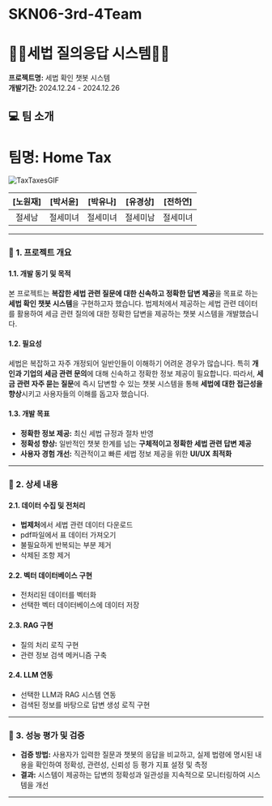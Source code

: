 # SKN06-3rd-4Team


# 👩‍⚖️세법 질의응답 시스템👨‍⚖️ 

**프로젝트명:** 세법 확인 챗봇 시스템  
**개발기간:** 2024.12.24 - 2024.12.26

## 💻 팀 소개

# 팀명: Home Tax 

![TaxTaxesGIF](https://github.com/user-attachments/assets/9fb562c4-7193-4f3c-87a8-68022176d9d8)


| [노원재] | [박서윤] | [박유나] | [유경상] | [전하연] |
|:-------:|:-------:|:-------:|:-------:|:-------:|
|    절세남    |     절세미녀    |    절세미녀     |     절세미남    |     절세미녀    |

---

### 📌 1. 프로젝트 개요

#### 1.1. 개발 동기 및 목적  
본 프로젝트는 **복잡한 세법 관련 질문에 대한 신속하고 정확한 답변 제공**을 목표로 하는 **세법 확인 챗봇 시스템**을 구현하고자 했습니다. 법제처에서 제공하는 세법 관련 데이터를 활용하여 세금 관련 질의에 대한 정확한 답변을 제공하는 챗봇 시스템을 개발했습니다.  

#### 1.2. 필요성  
세법은 복잡하고 자주 개정되어 일반인들이 이해하기 어려운 경우가 많습니다. 특히 **개인과 기업의 세금 관련 문의**에 대해 신속하고 정확한 정보 제공이 필요합니다. 따라서, **세금 관련 자주 묻는 질문**에 즉시 답변할 수 있는 챗봇 시스템을 통해 **세법에 대한 접근성을 향상**시키고 사용자들의 이해를 돕고자 했습니다.

#### 1.3. 개발 목표  
- **정확한 정보 제공:** 최신 세법 규정과 절차 반영  
- **정확성 향상:** 일반적인 챗봇 한계를 넘는 **구체적이고 정확한 세법 관련 답변 제공**  
- **사용자 경험 개선:** 직관적이고 빠른 세법 정보 제공을 위한 **UI/UX 최적화**  

---

### 📌 2. 상세 내용

#### 2.1. 데이터 수집 및 전처리
- **법제처**에서 세법 관련 데이터 다운로드
- pdf파일에서 표 데이터 가져오기
- 불필요하게 반복되는 부분 제거  
- 삭제된 조항 제거

#### 2.2. 벡터 데이터베이스 구현 
- 전처리된 데이터를 벡터화
- 선택한 벡터 데이터베이스에 데이터 저장

#### 2.3. RAG 구현
- 질의 처리 로직 구현
- 관련 정보 검색 메커니즘 구축

#### 2.4. LLM 연동
- 선택한 LLM과 RAG 시스템 연동
- 검색된 정보를 바탕으로 답변 생성 로직 구현
  
---
### 📌 3. 성능 평가 및 검증
- **검증 방법:** 사용자가 입력한 질문과 챗봇의 응답을 비교하고, 실제 법령에 명시된 내용을 확인하여 정확성, 관련성,  신뢰성 등 평가 지표 설정 및 측정
- **결과:** 시스템이 제공하는 답변의 정확성과 일관성을 지속적으로 모니터링하여 시스템을 개선

---

